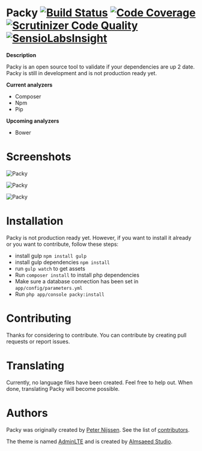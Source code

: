 Packy [![Build Status](https://scrutinizer-ci.com/g/peternijssen/packy/badges/build.png?b=master)](https://scrutinizer-ci.com/g/peternijssen/packy/build-status/master) [![Code Coverage](https://scrutinizer-ci.com/g/peternijssen/packy/badges/coverage.png?b=master)](https://scrutinizer-ci.com/g/peternijssen/packy/?branch=master) [![Scrutinizer Code Quality](https://scrutinizer-ci.com/g/peternijssen/packy/badges/quality-score.png?b=master)](https://scrutinizer-ci.com/g/peternijssen/packy/?branch=master) [![SensioLabsInsight](https://insight.sensiolabs.com/projects/d43bceaf-afaa-48fd-99ce-52cb437e5d73/mini.png)](https://insight.sensiolabs.com/projects/d43bceaf-afaa-48fd-99ce-52cb437e5d73)
=====

**Description**

Packy is an open source tool to validate if your dependencies are up 2 date. Packy is still in development and is not production ready yet.

**Current analyzers**
- Composer
- Npm
- Pip

**Upcoming analyzers**
- Bower

Screenshots
=====

![Packy](http://i60.tinypic.com/2mgtxdj.png)

![Packy](http://i61.tinypic.com/es98o3.png)

![Packy](http://i58.tinypic.com/2ptdz5y.png)

Installation
=====

Packy is not production ready yet. However, if you want to install it already or you want to contribute, follow these steps:
- install gulp `npm install gulp`
- install gulp dependencies `npm install `
- run `gulp watch` to get assets
- Run `composer install` to install php dependencies
- Make sure a database connection has been set in `app/config/parameters.yml`
- Run `php app/console packy:install`

Contributing
=====

Thanks for considering to contribute. You can contribute by creating pull requests or report issues.

Translating
=====

Currently, no language files have been created. Feel free to help out. When done, translating Packy will become possible.

Authors
=====

Packy was originally created by [Peter Nijssen](https://www.peternijssen.nl).
See the list of [contributors](https://github.com/peternijssen/packy/graphs/contributors).

The theme is named [AdminLTE](https://github.com/almasaeed2010/AdminLTE) and is created by [Almsaeed Studio](http://www.almsaeedstudio.com/).
